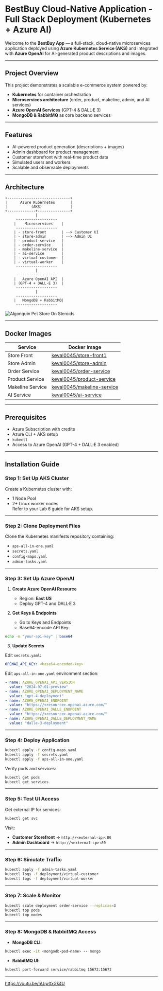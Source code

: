 
# BestBuy Cloud-Native Application - Full Stack Deployment (Kubernetes + Azure AI)

Welcome to the **BestBuy App** — a full-stack, cloud-native microservices application deployed using **Azure Kubernetes Service (AKS)** and integrated with **Azure OpenAI** for AI-generated product descriptions and images.

---

## Project Overview

This project demonstrates a scalable e-commerce system powered by:
- **Kubernetes** for container orchestration  
- **Microservices architecture** (order, product, makeline, admin, and AI services)  
- **Azure OpenAI Services** (GPT-4 & DALL·E 3)  
- **MongoDB & RabbitMQ** as core backend services  

---

## Features

- AI-powered product generation (descriptions + images)  
- Admin dashboard for product management  
- Customer storefront with real-time product data  
- Simulated users and workers  
- Scalable and observable deployments

---

## Architecture

```
+-----------------------------+
|      Azure Kubernetes       |
|           (AKS)             |
+-------------+---------------+
              |
     -------------------
    |    Microservices    |
     -------------------
    | - store-front       | --> Customer UI
    | - store-admin       | --> Admin UI
    | - product-service   |
    | - order-service     |
    | - makeline-service  |
    | - ai-service        |
    | - virtual-customer  |
    | - virtual-worker    |
     -------------------
              |
     -------------------
    |   Azure OpenAI API  |
    | (GPT-4 + DALL·E 3)  |
     -------------------
              |
     -------------------
    |   MongoDB + RabbitMQ|
     -------------------
```
![Algonquin Pet Store On Steroids](https://github.com/user-attachments/assets/b967111f-4d45-4017-8b14-a85c4d102154)

---

## Docker Images

| Service             | Docker Image |
|---------------------|--------------|
| Store Front         | [keval0045/store-front1](https://hub.docker.com/r/keval0045/store-front) |
| Store Admin         | [keval0045/store-admin](https://hub.docker.com/r/keval0045/store-admin) |
| Order Service       | [keval0045/order-service](https://hub.docker.com/r/keval0045/order-service) |
| Product Service     | [keval0045/product-service](https://hub.docker.com/r/keval0045/product-service) |
| Makeline Service    | [keval0045/makeline-service](https://hub.docker.com/r/keval0045/makeline-service) |
| AI Service          | [keval0045/ai-service](https://hub.docker.com/r/keval0045/ai-service) |

---

## Prerequisites

- Azure Subscription with credits  
- Azure CLI + AKS setup  
- `kubectl`  
- Access to Azure OpenAI (GPT-4 + DALL·E 3 enabled)

---

## Installation Guide

### Step 1: Set Up AKS Cluster

Create a Kubernetes cluster with:
- 1 Node Pool
- 2+ Linux worker nodes  
Refer to your Lab 6 guide for AKS setup.

---

### Step 2: Clone Deployment Files

Clone the Kubernetes manifests repository containing:
- `aps-all-in-one.yaml`  
- `secrets.yaml`  
- `config-maps.yaml`  
- `admin-tasks.yaml`

---

### Step 3: Set Up Azure OpenAI

1. **Create Azure OpenAI Resource**  
   - Region: **East US**  
   - Deploy GPT-4 and DALL·E 3

2. **Get Keys & Endpoints**  
   - Go to Keys and Endpoints  
   - Base64-encode API Key:

```bash
echo -n "your-api-key" | base64
```

3. **Update Secrets**

Edit `secrets.yaml`:
```yaml
OPENAI_API_KEY: <base64-encoded-key>
```

Edit `aps-all-in-one.yaml` environment section:
```yaml
- name: AZURE_OPENAI_API_VERSION
  value: "2024-07-01-preview"
- name: AZURE_OPENAI_DEPLOYMENT_NAME
  value: "gpt-4-deployment"
- name: AZURE_OPENAI_ENDPOINT
  value: "https://<resource>.openai.azure.com/"
- name: AZURE_OPENAI_DALLE_ENDPOINT
  value: "https://<resource>.openai.azure.com/"
- name: AZURE_OPENAI_DALLE_DEPLOYMENT_NAME
  value: "dalle-3-deployment"
```

---

### Step 4: Deploy Application

```bash
kubectl apply -f config-maps.yaml
kubectl apply -f secrets.yaml
kubectl apply -f aps-all-in-one.yaml
```

Verify pods and services:

```bash
kubectl get pods
kubectl get services
```

---

### Step 5: Test UI Access

Get external IP for services:

```bash
kubectl get svc
```

Visit:
- **Customer Storefront** → `http://<external-ip>:80`
- **Admin Dashboard** → `http://<external-ip>:80`

---

### Step 6: Simulate Traffic

```bash
kubectl apply -f admin-tasks.yaml
kubectl logs -f deployment/virtual-customer
kubectl logs -f deployment/virtual-worker
```

---

### Step 7: Scale & Monitor

```bash
kubectl scale deployment order-service --replicas=3
kubectl top pods
kubectl top nodes
```

---

### Step 8: MongoDB & RabbitMQ Access

- **MongoDB CLI**:
```bash
kubectl exec -it <mongodb-pod-name> -- mongo
```

- **RabbitMQ UI**:
```bash
kubectl port-forward service/rabbitmq 15672:15672
```

---
https://youtu.be/nUjwltxGk4U

